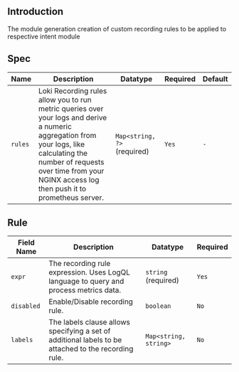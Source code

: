 ## Introduction

The module generation creation of custom recording rules to be applied to respective intent module

## Spec

| Name     | Description                                                                                                                     | Datatype             | Required | Default |
|----------|---------------------------------------------------------------------------------------------------------------------------------|----------------------|----------|---------|
| `rules`  | Loki Recording rules allow you to run metric queries over your logs and derive a numeric aggregation from your logs, like calculating the number of requests over time from your NGINX access log then push it to prometheus server. | `Map<string, ?>` (required) | `Yes`    | `-`     |

## Rule

| Field Name      | Description                                                                                                                                                                                  | Datatype                         | Required |
|-----------------|----------------------------------------------------------------------------------------------------------------------------------------------------------------------------------------------|----------------------------------|----------|
| `expr`          | The recording rule expression. Uses LogQL language to query and process metrics data.                                                 | `string` (required)              | `Yes`    |
| `disabled` | Enable/Disable recording rule.                                                                                                                                                                 | `boolean`              | `No`    |
| `labels`        | The labels clause allows specifying a set of additional labels to be attached to the recording rule.                                             | `Map<string, string>` | `No`    |
